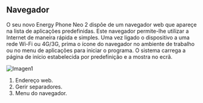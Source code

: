 ## Navegador

O seu novo Energy Phone Neo 2 dispõe de um navegador web que apareçe na lista de aplicações predefinidas. Este navegador permite-lhe utilizar a Internet de maneira rápida e simples. 
Uma vez ligado o dispositivo a uma rede Wi-Fi ou 4G/3G, prima o ícone do navegador no ambiente de trabalho ou no menu de aplicações para iniciar o programa. O sistema carrega a página de início estabelecida por predefinição e a mostra no ecrã.

![Imagen1](http://static.energysistem.com/images/manuals/42762/57cd40db3fdd3.jpg)

1. Endereço web.
2. Gerir separadores.
3. Menu do navegador.
